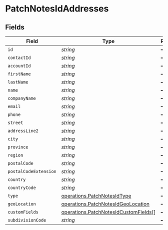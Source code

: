 # PatchNotesIdAddresses


## Fields

| Field                                                                                        | Type                                                                                         | Required                                                                                     | Description                                                                                  |
| -------------------------------------------------------------------------------------------- | -------------------------------------------------------------------------------------------- | -------------------------------------------------------------------------------------------- | -------------------------------------------------------------------------------------------- |
| `id`                                                                                         | *string*                                                                                     | :heavy_minus_sign:                                                                           | N/A                                                                                          |
| `contactId`                                                                                  | *string*                                                                                     | :heavy_minus_sign:                                                                           | N/A                                                                                          |
| `accountId`                                                                                  | *string*                                                                                     | :heavy_minus_sign:                                                                           | N/A                                                                                          |
| `firstName`                                                                                  | *string*                                                                                     | :heavy_minus_sign:                                                                           | N/A                                                                                          |
| `lastName`                                                                                   | *string*                                                                                     | :heavy_minus_sign:                                                                           | N/A                                                                                          |
| `name`                                                                                       | *string*                                                                                     | :heavy_minus_sign:                                                                           | N/A                                                                                          |
| `companyName`                                                                                | *string*                                                                                     | :heavy_minus_sign:                                                                           | N/A                                                                                          |
| `email`                                                                                      | *string*                                                                                     | :heavy_minus_sign:                                                                           | N/A                                                                                          |
| `phone`                                                                                      | *string*                                                                                     | :heavy_minus_sign:                                                                           | N/A                                                                                          |
| `street`                                                                                     | *string*                                                                                     | :heavy_minus_sign:                                                                           | N/A                                                                                          |
| `addressLine2`                                                                               | *string*                                                                                     | :heavy_minus_sign:                                                                           | N/A                                                                                          |
| `city`                                                                                       | *string*                                                                                     | :heavy_minus_sign:                                                                           | N/A                                                                                          |
| `province`                                                                                   | *string*                                                                                     | :heavy_minus_sign:                                                                           | N/A                                                                                          |
| `region`                                                                                     | *string*                                                                                     | :heavy_minus_sign:                                                                           | N/A                                                                                          |
| `postalCode`                                                                                 | *string*                                                                                     | :heavy_minus_sign:                                                                           | N/A                                                                                          |
| `postalCodeExtension`                                                                        | *string*                                                                                     | :heavy_minus_sign:                                                                           | N/A                                                                                          |
| `country`                                                                                    | *string*                                                                                     | :heavy_minus_sign:                                                                           | N/A                                                                                          |
| `countryCode`                                                                                | *string*                                                                                     | :heavy_minus_sign:                                                                           | N/A                                                                                          |
| `type`                                                                                       | [operations.PatchNotesIdType](../../models/operations/patchnotesidtype.md)                   | :heavy_minus_sign:                                                                           | N/A                                                                                          |
| `geoLocation`                                                                                | [operations.PatchNotesIdGeoLocation](../../models/operations/patchnotesidgeolocation.md)     | :heavy_minus_sign:                                                                           | N/A                                                                                          |
| `customFields`                                                                               | [operations.PatchNotesIdCustomFields](../../models/operations/patchnotesidcustomfields.md)[] | :heavy_minus_sign:                                                                           | N/A                                                                                          |
| `subdivisionCode`                                                                            | *string*                                                                                     | :heavy_minus_sign:                                                                           | N/A                                                                                          |